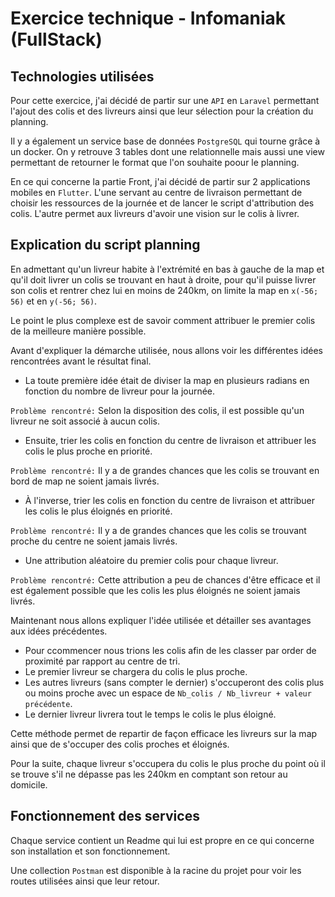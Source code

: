 # Exercice technique - Infomaniak (FullStack)

## Technologies utilisées

Pour cette exercice, j'ai décidé de partir sur une `API` en `Laravel` permettant l'ajout des colis et des livreurs ainsi que leur sélection pour la création du planning.

Il y a également un service base de données `PostgreSQL` qui tourne grâce à un docker. On y retrouve 3 tables dont une relationnelle mais aussi une view permettant de retourner le format que l'on souhaite poour le planning.

En ce qui concerne la partie Front, j'ai décidé de partir sur 2 applications mobiles en `Flutter`. L'une servant au centre de livraison permettant de choisir les ressources de la journée et de lancer le script d'attribution des colis.
L'autre permet aux livreurs d'avoir une vision sur le colis à livrer.

## Explication du script planning

En admettant qu'un livreur habite à l'extrémité en bas à gauche de la map et qu'il doit livrer un colis se trouvant en haut à droite, pour qu'il puisse livrer son colis et rentrer chez lui en moins de 240km, on limite la map en `x(-56; 56)` et en `y(-56; 56)`.

Le point le plus complexe est de savoir comment attribuer le premier colis de la meilleure manière possible.

Avant d'expliquer la démarche utilisée, nous allons voir les différentes idées rencontrées avant le résultat final.

- La toute première idée était de diviser la map en plusieurs radians en fonction du nombre de livreur pour la journée.

`Problème rencontré:` Selon la disposition des colis, il est possible qu'un livreur ne soit associé à aucun colis.

- Ensuite, trier les colis en fonction du centre de livraison et attribuer les colis le plus proche en priorité.

`Problème rencontré:` Il y a de grandes chances que les colis se trouvant en bord de map ne soient jamais livrés.

- À l'inverse, trier les colis en fonction du centre de livraison et attribuer les colis le plus éloignés en priorité.

`Problème rencontré:` Il y a de grandes chances que les colis se trouvant proche du centre ne soient jamais livrés.

- Une attribution aléatoire du premier colis pour chaque livreur.

`Problème rencontré:` Cette attribution a peu de chances d'être efficace et il est également possible que les colis les plus éloignés ne soient jamais livrés.

Maintenant nous allons expliquer l'idée utilisée et détailler ses avantages aux idées précédentes.

- Pour ccommencer nous trions les colis afin de les classer par order de proximité par rapport au centre de tri.
- Le premier livreur se chargera du colis le plus proche.
- Les autres livreurs (sans compter le dernier) s'occuperont des colis plus ou moins proche avec un espace de `Nb_colis / Nb_livreur + valeur précédente`.
- Le dernier livreur livrera tout le temps le colis le plus éloigné.

Cette méthode permet de repartir de façon efficace les livreurs sur la map ainsi que de s'occuper des colis proches et éloignés.

Pour la suite, chaque livreur s'occupera du colis le plus proche du point où il se trouve s'il ne dépasse pas les 240km en comptant son retour au domicile.

## Fonctionnement des services

Chaque service contient un Readme qui lui est propre en ce qui concerne son installation et son fonctionnement.

Une collection `Postman` est disponible à la racine du projet pour voir les routes utilisées ainsi que leur retour.
